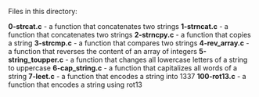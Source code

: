Files in this directory:

**0-strcat.c** - a function that concatenates two strings
**1-strncat.c** - a function that concatenates two strings
**2-strncpy.c** -  a function that copies a string
**3-strcmp.c** -  a function that compares two strings
**4-rev_array.c** - a function that reverses the content of an array of integers
**5-string_toupper.c** - a function that changes all lowercase letters of a string to uppercase
**6-cap_string.c** - a function that capitalizes all words of a string
**7-leet.c** - a function that encodes a string into 1337
**100-rot13.c** - a function that encodes a string using rot13
